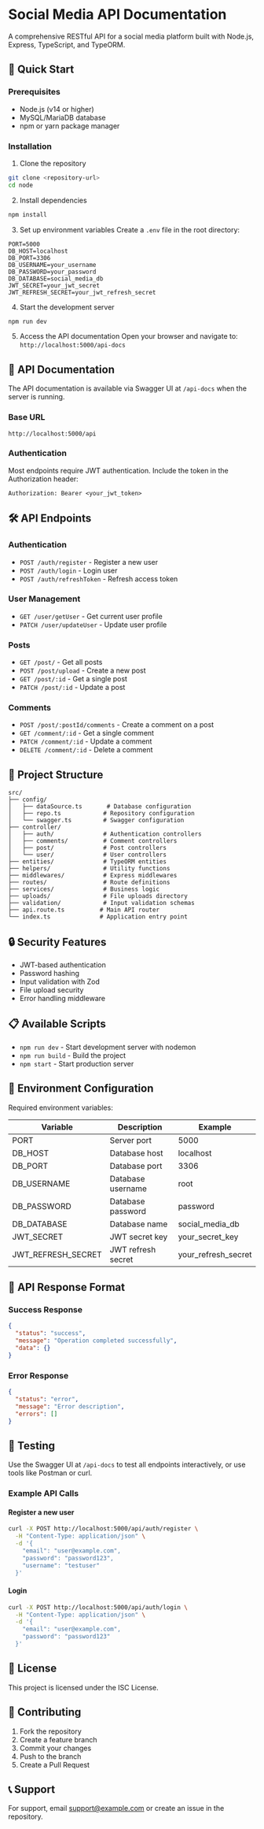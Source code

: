 # Social Media API Documentation

A comprehensive RESTful API for a social media platform built with Node.js, Express, TypeScript, and TypeORM.

## 🚀 Quick Start

### Prerequisites

- Node.js (v14 or higher)
- MySQL/MariaDB database
- npm or yarn package manager

### Installation

1. Clone the repository

```bash
git clone <repository-url>
cd node
```

2. Install dependencies

```bash
npm install
```

3. Set up environment variables
   Create a `.env` file in the root directory:

```env
PORT=5000
DB_HOST=localhost
DB_PORT=3306
DB_USERNAME=your_username
DB_PASSWORD=your_password
DB_DATABASE=social_media_db
JWT_SECRET=your_jwt_secret
JWT_REFRESH_SECRET=your_jwt_refresh_secret
```

4. Start the development server

```bash
npm run dev
```

5. Access the API documentation
   Open your browser and navigate to: `http://localhost:5000/api-docs`

## 📖 API Documentation

The API documentation is available via Swagger UI at `/api-docs` when the server is running.

### Base URL

```
http://localhost:5000/api
```

### Authentication

Most endpoints require JWT authentication. Include the token in the Authorization header:

```
Authorization: Bearer <your_jwt_token>
```

## 🛠 API Endpoints

### Authentication

- `POST /auth/register` - Register a new user
- `POST /auth/login` - Login user
- `POST /auth/refreshToken` - Refresh access token

### User Management

- `GET /user/getUser` - Get current user profile
- `PATCH /user/updateUser` - Update user profile

### Posts

- `GET /post/` - Get all posts
- `POST /post/upload` - Create a new post
- `GET /post/:id` - Get a single post
- `PATCH /post/:id` - Update a post

### Comments

- `POST /post/:postId/comments` - Create a comment on a post
- `GET /comment/:id` - Get a single comment
- `PATCH /comment/:id` - Update a comment
- `DELETE /comment/:id` - Delete a comment

## 📁 Project Structure

```
src/
├── config/
│   ├── dataSource.ts       # Database configuration
│   ├── repo.ts            # Repository configuration
│   └── swagger.ts         # Swagger configuration
├── controller/
│   ├── auth/              # Authentication controllers
│   ├── comments/          # Comment controllers
│   ├── post/              # Post controllers
│   └── user/              # User controllers
├── entities/              # TypeORM entities
├── helpers/               # Utility functions
├── middlewares/           # Express middlewares
├── routes/                # Route definitions
├── services/              # Business logic
├── uploads/               # File uploads directory
├── validation/            # Input validation schemas
├── api.route.ts          # Main API router
└── index.ts              # Application entry point
```

## 🔒 Security Features

- JWT-based authentication
- Password hashing
- Input validation with Zod
- File upload security
- Error handling middleware

## 📋 Available Scripts

- `npm run dev` - Start development server with nodemon
- `npm run build` - Build the project
- `npm start` - Start production server

## 🔧 Environment Configuration

Required environment variables:

| Variable           | Description        | Example             |
| ------------------ | ------------------ | ------------------- |
| PORT               | Server port        | 5000                |
| DB_HOST            | Database host      | localhost           |
| DB_PORT            | Database port      | 3306                |
| DB_USERNAME        | Database username  | root                |
| DB_PASSWORD        | Database password  | password            |
| DB_DATABASE        | Database name      | social_media_db     |
| JWT_SECRET         | JWT secret key     | your_secret_key     |
| JWT_REFRESH_SECRET | JWT refresh secret | your_refresh_secret |

## 📝 API Response Format

### Success Response

```json
{
  "status": "success",
  "message": "Operation completed successfully",
  "data": {}
}
```

### Error Response

```json
{
  "status": "error",
  "message": "Error description",
  "errors": []
}
```

## 🧪 Testing

Use the Swagger UI at `/api-docs` to test all endpoints interactively, or use tools like Postman or curl.

### Example API Calls

#### Register a new user

```bash
curl -X POST http://localhost:5000/api/auth/register \
  -H "Content-Type: application/json" \
  -d '{
    "email": "user@example.com",
    "password": "password123",
    "username": "testuser"
  }'
```

#### Login

```bash
curl -X POST http://localhost:5000/api/auth/login \
  -H "Content-Type: application/json" \
  -d '{
    "email": "user@example.com",
    "password": "password123"
  }'
```

## 📄 License

This project is licensed under the ISC License.

## 🤝 Contributing

1. Fork the repository
2. Create a feature branch
3. Commit your changes
4. Push to the branch
5. Create a Pull Request

## 📞 Support

For support, email support@example.com or create an issue in the repository.
